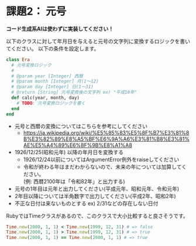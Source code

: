 # 課題2： 元号
**コード生成系AIは使わずに実装してください！**

以下のクラスに対して年月日を与えると元号の文字列に変換するロジックを書いてください。
以下の条件を設定します。

```rb
class Era
  # 元号変換ロジック
  #
  # @param year [Integer] 西暦
  # @param month [Integer] 月(1〜12)
  # @param day [Integer] 日(1〜31)
  # @return [String] 元号変換後の文字列 ex) "平成10年"
  def calc(year, month, day)
    # TODO: 元号変換ロジックを書く
  end
end
```

- 元号と西暦の変換についてはこちらを参考にしてください
  - https://ja.wikipedia.org/wiki/%E5%85%83%E5%8F%B7%E3%81%8B%E3%82%89%E8%A5%BF%E6%9A%A6%E3%81%B8%E3%81%AE%E5%A4%89%E6%8F%9B%E8%A1%A8
- 1926/12/25(昭和元年) 以降の年月日を変換する
  - 1926/12/24以前についてはArgumentError例外をraiseしてください
  - 令和が終わる年はまだわからないので、未来の年については加算してください。  
  (例: 西暦2100年は「令和82年」と出力する)
- 元号の1年目は元年と出力してください(平成元年、昭和元年、令和元年)
- 2年目以降については半角数字で出力してください(平成2年、昭和2年)
- 不正な日付は来ないものとする ex) 2/31などの存在しない日付

RubyではTimeクラスがあるので、このクラスで大小比較すると良さそうです。
```rb
Time.new(2000, 1, 1) < Time.new(1999, 12, 31) # => false
Time.new(2000, 1, 1) > Time.new(1999, 12, 31) # => true
Time.new(2000, 1, 1) == Time.new(2000, 1, 1) # => true
```
